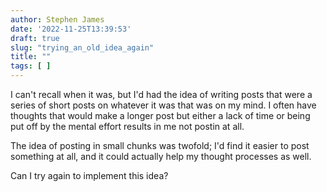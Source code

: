 ```yaml
---
author: Stephen James
date: '2022-11-25T13:39:53'
draft: true
slug: "trying_an_old_idea_again" 
title: ""
tags: [ ]
---
```

I can't recall when it was, but I'd had the idea of writing posts that were a series of short posts on whatever it was that was on my mind. I often have thoughts that would make a longer post but either a lack of time or being put off by the mental effort results in me not postin at all. 

The idea of posting in small chunks was twofold; I'd find it easier to post something at all, and it could actually help my thought processes as well.

Can I try again to implement this idea?
